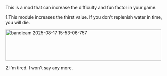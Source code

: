 This is a mod that can increase the difficulty and fun factor in your game.

1.This module increases the thirst value. If you don't replenish water in time, you will die.

<img width="498" height="100" alt="bandicam 2025-08-17 15-53-06-757" src="https://github.com/user-attachments/assets/95cdbf0e-2965-463a-8555-3d3ace8bd35e" />


2.I'm tired. I won't say any more.
